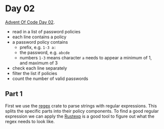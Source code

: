 # Day 02

[Advent Of Code Day 02](https://adventofcode.com/2020/day/2).

* read in a list of password policies
* each line contains a policy
* a password policy contains
  * prefix, e.g. `1-3 a:`
  * the password, e.g. `abcde`
  * numbers `1-3` means character `a` needs to appear a minimum of 1, and maximum of 3
* check each line separately
* filter the list if policies
* count the number of valid passwords

## Part 1

First we use the [regex](https://docs.rs/regex/1.4.2/regex/) crate to parse strings with regular expressions. This splits the specific parts into their policy components. To find a good regular expression we can apply the [Rustexp](https://rustexp.lpil.uk/) is a good tool to figure out what the regex needs to look like.

